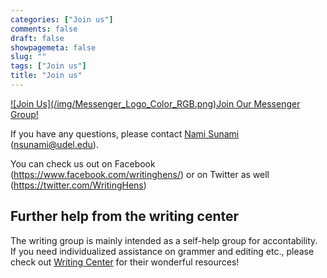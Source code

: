 ```yaml
---
categories: ["Join us"]
comments: false
draft: false
showpagemeta: false
slug: ""
tags: ["Join us"]
title: "Join us"
---
```





<a href="https://l.facebook.com/l.php?u=https%3A%2F%2Fm.me%2Fjoin%2FAbZ6SPoZ7rcJLpDd%3Ffbclid%3DIwAR2zdYgu5okYcBwpR1qy4bFMuVCJ0FMj-lQ3QC9jtJ37TqRRSYFVQAiYih0&h=AT0hgNyYi-43iKj8Qhf7je-MrpRTto54LUNjqknN0us0vG0wuJk9lV99YGFQKGAnk-UDe0WepQZgqxWWtlXxMqUfR1fqnKOwY7K79zqPHRi6MBg6C8dhzhS8_Z7O2In9OW1B-XQR2791DPgekCOvjk88pxvHb0wi5nmK2JDcqaPin79FVVE2s9PRBix5KAPAMSSrdHaTo1sgqq7uH5occKhc8xy6rgdFHJ7p7lVlmVCk9fIQQJU5OphSZ29IWClTvMdHD9erDlyH8p3bQJCCZktMLXnBeWPoCuL7RE7c3j7IROEIBoLxT6Azxw6QjcRe-1BwrIHZCQ3Bn2T3gm0e8-65ELRotOnYgEGifAlcUAlC8nuSAxD_DSTF0LFs3O3Z8FBDmRwxaBoJqz6WCZ79IlBCiRXRknbII1HT5TP975xsBUweVKhWRD7I28r7A69hOh28sVJdRUe6HSMzCy6Gvh-IhJvr1bvtaUMKD5Tk7xAGGTkdFU7AEh2w0AoNP6RWIA3Sd5L3-fTSHuuF_2HN3xdWBHCPGrC3wbamACyUHrUd6v5XVYek6LMURhdCWejqFSSnZMG37Yj1YUn60POmPuCMGI80mLcbe5irhuKRU5HCSgXUkrLRuKZYuR9lb8TqR3sk" target="_blank">
![Join Us](/img/Messenger_Logo_Color_RGB.png)Join Our Messenger 
Group!</a>


If you have any questions, please contact [Nami Sunami](https://naoyukisunami.com/) (nsunami@udel.edu).

You can check us out on Facebook (https://www.facebook.com/writinghens/) or on 
Twitter as well (https://twitter.com/WritingHens)

## Further help from the writing center
The writing group is mainly intended as a self-help group for accontability. If you need individualized assistance on grammer and editing etc., please check out [Writing Center](https://www.writingcenter.udel.edu/) for their wonderful resources!